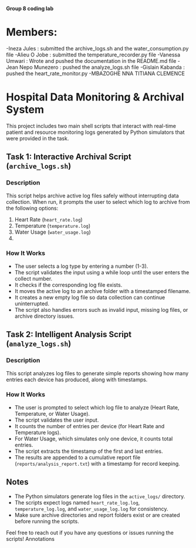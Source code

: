**Group 8 coding lab**

# Members:

-Ineza Jules : submitted the archive_logs.sh and the water_consumption.py file
-Alieu O Jobe : submitted the temperature_recorder.py file
-Vanessa Umwari : Wrote and pushed the documentation in the README.md file
-Jean Nepo Munezero : pushed the analyze_logs.sh file
-Gislain Kabanda : pushed the heart_rate_monitor.py
-MBAZOGHE NNA TITIANA CLEMENCE

# Hospital Data Monitoring & Archival System

This project includes two main shell scripts that interact with real-time patient
and resource monitoring logs generated by Python simulators that were provided in
the task.


## Task 1: Interactive Archival Script (`archive_logs.sh`)

### Description

This script helps archive active log files safely without interrupting data
collection. When run, it prompts the user to select which log to archive from the
following options:

1. Heart Rate (`heart_rate.log`)
2. Temperature (`temperature.log`)
3. Water Usage (`water_usage.log`)
4. 
### How It Works

- The user selects a log type by entering a number (1-3).
- The script validates the input using a while loop until the user enters the
collect number.
- It checks if the corresponding log file exists.
- It moves the active log to an archive folder with a timestamped filename.
- It creates a new empty log file so data collection can continue uninterrupted.
- The script also handles errors such as invalid input, missing log files, or
archive directory issues.

## Task 2: Intelligent Analysis Script (`analyze_logs.sh`)

### Description

This script analyzes log files to generate simple reports showing how many entries
each device has produced, along with timestamps.

### How It Works

- The user is prompted to select which log file to analyze (Heart Rate,
Temperature, or Water Usage).
- The script validates the user input.
- It counts the number of entries per device (for Heart Rate and Temperature logs).
- For Water Usage, which simulates only one device, it counts total entries.
- The script extracts the timestamp of the first and last entries.
- The results are appended to a cumulative report file
(`reports/analysis_report.txt`) with a timestamp for record keeping.

## Notes

- The Python simulators generate log files in the `active_logs/` directory.
- The scripts expect logs named `heart_rate_log.log`, `temperature_log.log`, and
`water_usage_log.log` for consistency.
- Make sure archive directories and report folders exist or are created before
running the scripts.



Feel free to reach out if you have any questions or issues running the scripts!
Annotations
